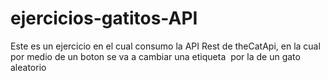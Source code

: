 # ejercicios-gatitos-API
Este es un ejercicio en el cual consumo la API Rest de theCatApi, en la cual por medio de un boton se va a cambiar una etiqueta <img> por la de un gato aleatorio

